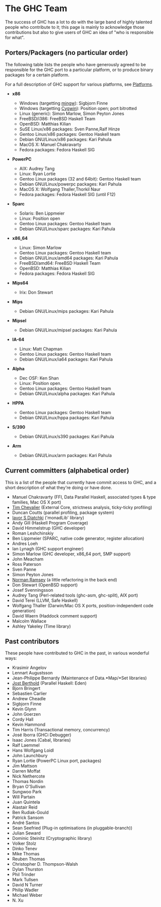 # The GHC Team



The success of GHC has a lot to do with the large band of highly
talented people who contribute to it; this page is mainly to
acknowledge those contributions but also to give users of GHC an idea
of "who is responsible for what".  


## Porters/Packagers (no particular order)



The following table lists the people who have generously agreed to be responsible for the GHC port to a particular platform, or to produce binary packages for a certain platform.



For a full description of GHC support for various platforms, see [Platforms](platforms).


- **x86**

  - Windows (targetting [ mingw](http://www.mingw.org)): Sigbjorn Finne
  - Windows (targetting [
    Cygwin](http://www.cygwin.com)): Position open; port bitrotted
  - Linux (generic): Simon Marlow,
    Simon Peyton Jones
  - FreeBSD/i386: FreeBSD Haskell Team
  - OpenBSD: Matthias Kilian
  - SuSE Linux/x86 packages: Sven Panne,Ralf Hinze
  - Gentoo Linux/x86 packages: Gentoo Haskell team
  - Debian GNU/Linux/x86 packages: Kari Pahula
  - MacOS X: Manuel Chakravarty
  - Fedora packages: Fedora Haskell SIG

- **PowerPC**

  - AIX: Audrey Tang
  - Linux: Ryan Lortie
  - Gentoo Linux packages (32 and 64bit): Gentoo Haskell team
  - Debian GNU/Linux/powerpc packages: Kari Pahula
  - MacOS X: Wolfgang Thaller,Thorkil Naur
  - Fedora packages: Fedora Haskell SIG (until F12)

- **Sparc**

  - Solaris: Ben Lippmeier
  - Linux:   Position open
  - Gentoo Linux packages: Gentoo Haskell team
  - Debian GNU/Linux/sparc packages: Kari Pahula

- **x86\_64**

  - Linux: Simon Marlow
  - Gentoo Linux packages: Gentoo Haskell team
  - Debian GNU/Linux/amd64 packages: Kari Pahula
  - FreeBSD/amd64: FreeBSD Haskell Team
  - OpenBSD: Matthias Kilian
  - Fedora packages: Fedora Haskell SIG

- **Mips64**

  - Irix: Don Stewart

- **Mips**

  - Debian GNU/Linux/mips packages: Kari Pahula

- **Mipsel**

  - Debian GNU/Linux/mipsel packages: Kari Pahula

- **IA-64**

  - Linux: Matt Chapman
  - Gentoo Linux packages: Gentoo Haskell team
  - Debian GNU/Linux/ia64 packages: Kari Pahula

- **Alpha**

  - Dec OSF: Ken Shan
  - Linux: Position open.
  - Gentoo Linux packages: Gentoo Haskell team
  - Debian GNU/Linux/alpha packages: Kari Pahula

- **HPPA**

  - Gentoo Linux packages: Gentoo Haskell team
  - Debian GNU/Linux/hppa packages: Kari Pahula

- **S/390**

  - Debian GNU/Linux/s390 packages: Kari Pahula

- **Arm**

  - Debian GNU/Linux/arm packages: Kari Pahula

## Current committers (alphabetical order)



This is a list of the people that currently have commit access to GHC,
and a short description of what they're doing or have done.


- Manuel Chakravarty (FFI, Data Parallel Haskell, associated types & type families, Mac OS X port)
- [
  Tim Chevalier](http://catamorphism.org/) (External Core, strictness analysis, ticky-ticky profiling)
- Duncan Coutts (parallel profiling, package system)
- [ Iavor S Diatchki](http://www.csee.ogi.edu/~diatchki) ('monadLib' library)
- Andy Gill (Haskell Program Coverage)
- David Himmelstrup (GHC developer)
- Roman Leshchinskiy
- Ben Lippmeier (SPARC, native code generator, register allocation)
- Andres Loeh
- Ian Lynagh (GHC support engineer)
- Simon Marlow (GHC developer, x86\_64 port, SMP support)
- John Meacham
- Ross Paterson
- Sven Panne
- Simon Peyton Jones
- [
  Norman Ramsey](http://www.eecs.harvard.edu/nr) (a little refactoring in the back end)
- Don Stewart (OpenBSD support)
- Josef Svenningsson
- Audrey Tang (Perl-related tools (ghc-asm, ghc-split), AIX port)
- David Terei (LLVM, Safe Haskell)
- Wolfgang Thaller (Darwin/Mac OS X ports, position-independent code generation)
- David Waern (Haddock comment support)
- Malcolm Wallace
- Ashley Yakeley (Time library)

## Past contributors



These people have contributed to GHC in the past, in various
wonderful ways:


- Krasimir Angelov
- Lennart Augustsson
- Jean-Philippe Bernardy (Maintenance of Data.\*Map/\*Set libraries)
- [
  Jost Berthold](http://www.mathematik.uni-marburg.de/~berthold) (Parallel Haskell: Eden)
- Bjorn Bringert
- Sebastien Carlier
- Andrew Cheadle
- Sigbjorn Finne
- Kevin Glynn
- John Goerzen
- Cordy Hall
- Kevin Hammond
- Tim Harris (Transactional memory, concurrency)
- José Iborra (GHCi Debugger)
- Isaac Jones (Cabal, libraries)
- Ralf Laemmel
- Hans Wolfgang Loidl
- John Launchbury
- Ryan Lortie (PowerPC Linux port, packages)
- Jim Mattson
- Darren Moffat
- Nick Nethercote
- Thomas Nordin
- Bryan O'Sullivan
- Sungwoo Park
- Will Partain
- Juan Quintela
- Alastair Reid
- Ben Rudiak-Gould
- Patrick Sansom
- André Santos
- Sean Seefried (Plug-in optimisations (in pluggable-branch))
- Julian Seward
- Dominic Steinitz (Cryptographic library)
- Volker Stolz
- Dinko Tenev
- Mike Thomas
- Reuben Thomas
- Christopher D. Thompson-Walsh
- Dylan Thurston
- Phil Trinder
- Mark Tullsen
- David N Turner
- Philip Wadler
- Michael Weber
- N. Xu
